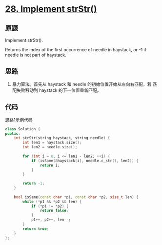[28. Implement strStr()](https://leetcode.com/problems/implement-strstr/)
========================

原题
----

Implement strStr().

Returns the index of the first occurrence of needle in haystack, or -1
if needle is not part of haystack.

思路
----

1. 暴力算法。首先从 haystack 和 needle 的初始位置开始从左向右匹配，若
   匹配失败移动到 haystack 的下一位置重新匹配。
   
代码
----

思路1示例代码

```c++
class Solution {
public:
	int strStr(string haystack, string needle) {
		int len1 = haystack.size();
		int len2 = needle.size();
		
		for (int i = 0; i <= len1 - len2; ++i) {
			if (isSame(&haystack[i], needle.c_str(), len2)) {
				return i;
			}
		}
		
		return -1;
	}
	
	bool isSame(const char *p1, const char *p2, size_t len) {
		while (*p1 && *p2 && len) {
			if (*p1 != *p2) {
				return false;
			}
			p1++, p2++, len--;
		}
		return true;
	}
};
```


[The Knuth-Morris-Pratt Algorithm in my own words]: http://jakeboxer.com/blog/2009/12/13/the-knuth-morris-pratt-algorithm-in-my-own-words/
